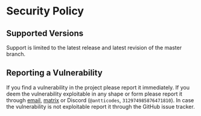 # Security Policy

## Supported Versions

Support is limited to the latest release and latest revision of the master branch.

## Reporting a Vulnerability

If you find a vulnerability in the project please report it immediately.
If you deem the vulnerability exploitable in any shape or form please report it through [email](mailto:antti@antti.codes), [matrix](https://matrix.to/#/@antti:antti.codes) or Discord (`@antticodes`, `312974985876471810`).
In case the vulnerability is not exploitable report it through the GitHub issue tracker.
